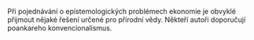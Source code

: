 Při pojednávání o epistemologických problémech ekonomie<break time="0.2s" /> je obvyklé přijmout nějaké řešení určené pro přírodní vědy.<break time="0.4s" /> Někteří autoři doporučují <alias name="Poincaré">poankare</alias>ho konvencionalismus.
